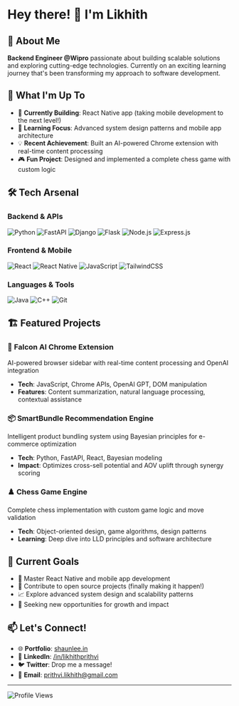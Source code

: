 # Hey there! 👋 I'm Likhith

## 🚀 About Me
**Backend Engineer @Wipro** passionate about building scalable solutions and exploring cutting-edge technologies. Currently on an exciting learning journey that's been transforming my approach to software development.

## 🎯 What I'm Up To
- 🔭 **Currently Building**: React Native app (taking mobile development to the next level!)
- 🌱 **Learning Focus**: Advanced system design patterns and mobile app architecture
- 💡 **Recent Achievement**: Built an AI-powered Chrome extension with real-time content processing
- 🎮 **Fun Project**: Designed and implemented a complete chess game with custom logic
## 🛠️ Tech Arsenal

### **Backend & APIs**
![Python](https://img.shields.io/badge/-Python-3776AB?style=flat-square&logo=python&logoColor=white)
![FastAPI](https://img.shields.io/badge/-FastAPI-009688?style=flat-square&logo=fastapi&logoColor=white)
![Django](https://img.shields.io/badge/-Django-092E20?style=flat-square&logo=django&logoColor=white)
![Flask](https://img.shields.io/badge/-Flask-000000?style=flat-square&logo=flask&logoColor=white)
![Node.js](https://img.shields.io/badge/-Node.js-339933?style=flat-square&logo=node.js&logoColor=white)
![Express.js](https://img.shields.io/badge/-Express.js-000000?style=flat-square&logo=express&logoColor=white)

### **Frontend & Mobile**
![React](https://img.shields.io/badge/-React-61DAFB?style=flat-square&logo=react&logoColor=black)
![React Native](https://img.shields.io/badge/-React%20Native-61DAFB?style=flat-square&logo=react&logoColor=black)
![JavaScript](https://img.shields.io/badge/-JavaScript-F7DF1E?style=flat-square&logo=javascript&logoColor=black)
![TailwindCSS](https://img.shields.io/badge/-TailwindCSS-38B2AC?style=flat-square&logo=tailwind-css&logoColor=white)

### **Languages & Tools**
![Java](https://img.shields.io/badge/-Java-007396?style=flat-square&logo=java&logoColor=white)
![C++](https://img.shields.io/badge/-C++-00599C?style=flat-square&logo=c%2B%2B&logoColor=white)
![Git](https://img.shields.io/badge/-Git-F05032?style=flat-square&logo=git&logoColor=white)



## 🏗️ Featured Projects

### 🤖 **Falcon AI Chrome Extension**
AI-powered browser sidebar with real-time content processing and OpenAI integration
- **Tech**: JavaScript, Chrome APIs, OpenAI GPT, DOM manipulation
- **Features**: Content summarization, natural language processing, contextual assistance

### 📦 **SmartBundle Recommendation Engine**
Intelligent product bundling system using Bayesian principles for e-commerce optimization
- **Tech**: Python, FastAPI, React, Bayesian modeling
- **Impact**: Optimizes cross-sell potential and AOV uplift through synergy scoring

### ♟️ **Chess Game Engine**
Complete chess implementation with custom game logic and move validation
- **Tech**: Object-oriented design, game algorithms, design patterns
- **Learning**: Deep dive into LLD principles and software architecture

## 🎯 Current Goals
- 🚀 Master React Native and mobile app development
- 🧠 Contribute to open source projects (finally making it happen!)
- 📈 Explore advanced system design and scalability patterns
- 🔄 Seeking new opportunities for growth and impact

## 📫 Let's Connect!
- 🌐 **Portfolio**: [shaunlee.in](https://shaunlee.in)
- 💼 **LinkedIn**: [/in/likhithprithvi](https://linkedin.com/in/likhithprithvi)
- 🐦 **Twitter**: Drop me a message!
- 📧 **Email**: prithvi.likhith@gmail.com

---

![Profile Views](https://komarev.com/ghpvc/?username=LikhithShankarPrithvi&color=blue&style=flat-square)
